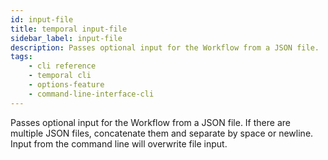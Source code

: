 ```yaml
---
id: input-file
title: temporal input-file
sidebar_label: input-file
description: Passes optional input for the Workflow from a JSON file.
tags: 
    - cli reference
    - temporal cli
    - options-feature
    - command-line-interface-cli
---
```


Passes optional input for the Workflow from a JSON file.
If there are multiple JSON files, concatenate them and separate by space or newline.
Input from the command line will overwrite file input.
